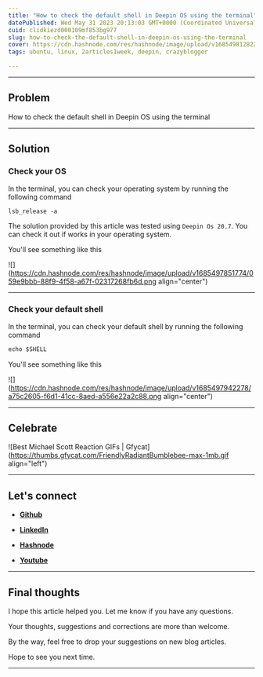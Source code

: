 ```yaml
---
title: "How to check the default shell in Deepin OS using the terminal"
datePublished: Wed May 31 2023 20:13:03 GMT+0000 (Coordinated Universal Time)
cuid: clidkiezd000109mf853bg977
slug: how-to-check-the-default-shell-in-deepin-os-using-the-terminal
cover: https://cdn.hashnode.com/res/hashnode/image/upload/v1685498128227/eed7a0e5-4e2b-49d6-aea3-317570d56218.jpeg
tags: ubuntu, linux, 2articles1week, deepin, crazyblogger

---
```


---

## Problem

How to check the default shell in Deepin OS using the terminal

---

## Solution

### Check your OS

In the terminal, you can check your operating system by running the following command

```apache
lsb_release -a
```

The solution provided by this article was tested using `Deepin Os 20.7`. You can check it out if works in your operating system.

You'll see something like this

![](https://cdn.hashnode.com/res/hashnode/image/upload/v1685497851774/059e9bbb-88f9-4f58-a67f-02317268fb6d.png align="center")

---

### Check your default shell

In the terminal, you can check your default shell by running the following command

```apache
echo $SHELL
```

You'll see something like this

![](https://cdn.hashnode.com/res/hashnode/image/upload/v1685497942278/a75c2605-f6d1-41cc-8aed-a556e22a2c88.png align="center")

---

## **Celebrate**

![Best Michael Scott Reaction GIFs | Gfycat](https://thumbs.gfycat.com/FriendlyRadiantBumblebee-max-1mb.gif align="left")

---

## **Let's connect**

* [**Github**](https://github.com/alexcalaca)
    
* [**LinkedIn**](https://linkedin.com/in/alexandrecalacaofficial)
    
* [**Hashnode**](https://hashnode.com/onboard?next=/@alexandrecalaca)
    
* [**Youtube**](https://www.youtube.com/@alexandrecalacaofficial)
    

---

## **Final thoughts**

I hope this article helped you. Let me know if you have any questions.

Your thoughts, suggestions and corrections are more than welcome.

By the way, feel free to drop your suggestions on new blog articles.

Hope to see you next time.

---
